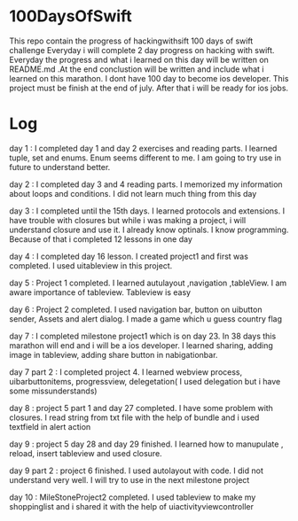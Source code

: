 # 100DaysOfSwift
This repo contain the progress of hackingwithsift 100 days of swift challenge
Everyday i will complete 2 day progress on hacking with swift. Everyday the progress and what i learned on this day will be written on README.md .At the end conclustion will be written and include what i learned on this marathon. I dont have 100 day to become ios developer. This project must be finish at the end of july. After that i will be ready for ios jobs. 

# Log

day 1 : I completed day 1 and day 2 exercises and reading parts. I learned tuple, set and enums. Enum seems different to me. I am going to try use in future to understand better. 

day 2 : I completed day 3 and 4 reading parts. I memorized my information about loops and conditions. I did not learn much thing from this day

day 3 : I completed until the 15th days. I learned protocols and extensions. I have trouble with closures but while i was making a project, i will understand closure and use it. I already know optinals. I know programming. Because of that i completed 12 lessons in one day

day 4 : I completed day 16 lesson. I created project1 and first was completed. I used uitableview in this project.

day 5 : Project 1 completed. I learned autulayout ,navigation ,tableView. I am aware importance of tableview. Tableview is easy

day 6 : Project 2 completed. I used navigation bar, button on uibutton sender, Assets and alert dialog.  I made a game which u guess country flag

day 7 : I completed milestone project1 which is on day 23. In 38 days this marathon will end and i will be a ios developer. I learned sharing, adding image in tableview, adding share button in nabigationbar. 

day 7 part 2 : I completed project 4. I learned webview process, uibarbuttonitems, progressview, delegetation( I used delegation but i have some missunderstands) 

day 8 : project 5 part 1 and day 27 completed. I have some problem with closures. I read string from txt file with the help of bundle and i used textfield in alert action 

day 9 : project 5 day 28 and day 29 finished. I learned how to manupulate , reload, insert tableview and used closure. 

day 9 part 2 : project 6 finished. I used autolayout with code. I did not understand very well. I will try to use in the next milestone project

day 10 : MileStoneProject2 completed. I used tableview to make my shoppinglist and i shared it with the help of uiactivityviewcontroller